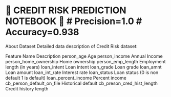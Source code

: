 # 🏦 CREDIT RISK PREDICTION NOTEBOOK 🏦 # Precision=1.0 # Accuracy=0.938

About Dataset
Detailed data description of Credit Risk dataset:

Feature Name	              Description
person_age	                Age
person_income	Annual        Income
person_home_ownership	      Home ownership
person_emp_length	          Employment length (in years)
loan_intent	                Loan intent
loan_grade	                Loan grade
loan_amnt	                  Loan amount
loan_int_rate	              Interest rate
loan_status	Loan status     (0 is non default 1 is default)
loan_percent_income	        Percent income
cb_person_default_on_file	  Historical default
cb_preson_cred_hist_length	Credit history length

